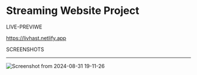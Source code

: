 # Streaming Website Project 

LIVE-PREVIWE

https://livhast.netlify.app

SCREENSHOTS 
____________________________________________________________
![Screenshot from 2024-08-31 19-11-26](https://github.com/user-attachments/assets/76db2037-4e0f-4d27-9380-77b0fc841683)


